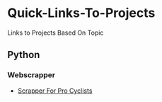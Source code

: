 # Quick-Links-To-Projects
Links to Projects Based On Topic 

## Python
### Webscrapper
- [Scrapper For Pro Cyclists](https://github.com/MathewBravo/ScrapeForRiderNames)


